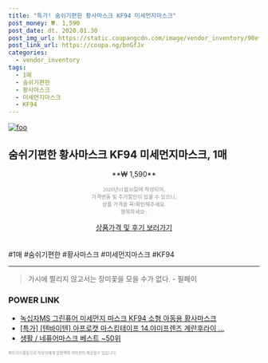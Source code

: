 ```yaml
--- 
title: "특가! 숨쉬기편한 황사마스크 KF94 미세먼지마스크" 
post_money: ₩. 1,590 
post_date: dt. 2020.01.30 
post_img_url: https://static.coupangcdn.com/image/vendor_inventory/90ef/12767d6c22e7a73ed066ef4bdbf2772d8bfd141af5d87895731f831fe87d.jpg 
post_link_url: https://coupa.ng/bnGfJx 
categories: 
  - vendor_inventory 
tags: 
  - 1매 
  - 숨쉬기편한 
  - 황사마스크 
  - 미세먼지마스크 
  - KF94 
--- 
```

[![foo](https://static.coupangcdn.com/image/vendor_inventory/90ef/12767d6c22e7a73ed066ef4bdbf2772d8bfd141af5d87895731f831fe87d.jpg)](https://coupa.ng/bnGfJx) 

## 숨쉬기편한 황사마스크 KF94 미세먼지마스크, 1매 
<p style="text-align: center;">**₩ 1,590**</p> 
<p style="text-align: center;"><span style="color: #898c8f; font-family: Georgia,Times,serif; font-size: 0.75em;">2020년01월30일에 작성되어, <br>가격변동 및 추가할인이 있을 수 있으니,<br> 상품 가격을 꼭!확인해주세요.<br>행복하세요~</span> 
</p>	 
<div markdown="0" style="text-align: center;"><a href="https://coupa.ng/bnGfJx" class="btn btn--success">상품가격 및 후기 보러가기</a></div> 
<br><br> 
  #1매 #숨쉬기편한 #황사마스크 #미세먼지마스크 #KF94 
<hr> 

> 가시에 찔리지 않고서는 장미꽃을 모을 수가 없다. - 필페이 


### POWER LINK

* <a href="https://blog.naver.com/an0733/221785030729" target="_blank">녹십자MS 그린퓨어 미세먼지 마스크 KF94 소형 아동용 황사마스크</a>
* <a href="https://blog.naver.com/santokki14/221790517091" target="_blank">[특가] [텐바이텐] 아프로캣 마스킹테이프 14.야미프렌즈 계란후라이 ...</a>
* <a href="https://blog.naver.com/santokki14/221786100982" target="_blank">생활 / 네퓨어마스크 베스트 ~50위</a>

<span style="color: #898c8f; font-family: Georgia,Times,serif; font-size: 0.55em;">파트너스활동으로 작성자에게 일정액의 커미션이 제공될수 있습니다.</span> 
